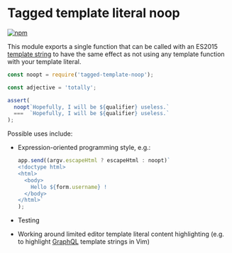 # Tagged template literal noop

[![npm](https://img.shields.io/npm/v/tagged-template-noop.svg)](https://www.npmjs.com/package/tagged-template-noop)

This module exports a single function that can be called with an ES2015 [template string](https://developer.mozilla.org/en-US/docs/Web/JavaScript/Reference/Template_literals#Tagged_template_literals) to have the same effect as not using any template function with your template literal.

```javascript
const noopt = require('tagged-template-noop');

const adjective = 'totally';

assert(
  noopt`Hopefully, I will be ${qualifier} useless.`
  ===  `Hopefully, I will be ${qualifier} useless.`
);
```

Possible uses include:
* Expression-oriented programming style, e.g.:

    ```javascript
    app.send((argv.escapeHtml ? escapeHtml : noopt)`
    <!doctype html>
    <html>
      <body>
        Hello ${form.username} !
      </body>
    </html>`
    );
    ```
* Testing
* Working around limited editor template literal content highlighting (e.g. to highlight [GraphQL](https://github.com/jparise/vim-graphql/pull/1) template strings in Vim)
